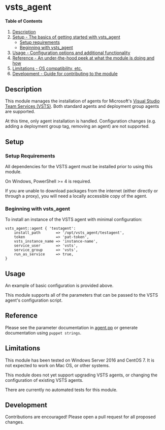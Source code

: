 # vsts_agent

#### Table of Contents

1. [Description](#description)
1. [Setup - The basics of getting started with vsts_agent](#setup)
    * [Setup requirements](#setup-requirements)
    * [Beginning with vsts_agent](#beginning-with-vsts_agent)
1. [Usage - Configuration options and additional functionality](#usage)
1. [Reference - An under-the-hood peek at what the module is doing and how](#reference)
1. [Limitations - OS compatibility, etc.](#limitations)
1. [Development - Guide for contributing to the module](#development)

## Description

This module manages the installation of agents for Microsoft's [Visual Studio Team Services (VSTS)](https://www.visualstudio.com/team-services/). Both standard agents and deployment group agents are supported. 

At this time, only agent installation is handled. Configuration changes (e.g. adding a deployment group tag, removing an agent) are not supported.

## Setup

### Setup Requirements

All dependencies for the VSTS agent must be installed prior to using this module.

On Windows, PowerShell >= 4 is required.

If you are unable to download packages from the internet (either directly or through a proxy), you will need a locally accessible copy of the agent.

### Beginning with vsts_agent

To install an instance of the VSTS agent with minimal configuration:

```puppet
vsts_agent::agent { 'testagent':
    install_path       => '/opt/vsts_agent/testagent',
    token              => 'pat-token',
    vsts_instance_name => 'instance-name',
    service_user       => 'vsts',
    service_group      => 'vsts',
    run_as_service     => true,
}
```

## Usage

An example of basic configuration is provided above. 

This module supports all of the parameters that can be passed to the VSTS agent's configuration script.

## Reference

Please see the parameter documentation in [agent.pp](manifests/agent.pp) or generate documentation using `puppet strings`.

## Limitations

This module has been tested on Windows Server 2016 and CentOS 7. It is not expected to work on Mac OS, or other systems.

This module does not yet support upgrading VSTS agents, or changing the configuration of existing VSTS agents.

There are currently no automated tests for this module.

## Development

Contributions are encouraged! Please open a pull request for all proposed changes.

